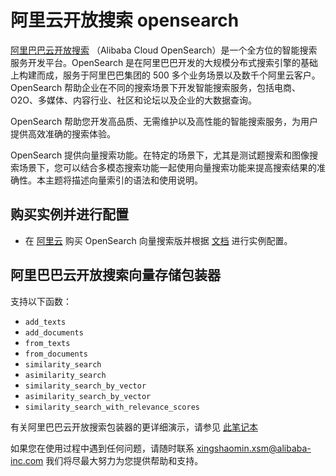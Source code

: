 # 阿里云开放搜索 opensearch

[阿里巴巴云开放搜索](https://www.alibabacloud.com/product/opensearch) （Alibaba Cloud OpenSearch）是一个全方位的智能搜索服务开发平台。OpenSearch 是在阿里巴巴开发的大规模分布式搜索引擎的基础上构建而成，服务于阿里巴巴集团的 500 多个业务场景以及数千个阿里云客户。OpenSearch 帮助企业在不同的搜索场景下开发智能搜索服务，包括电商、O2O、多媒体、内容行业、社区和论坛以及企业的大数据查询。

OpenSearch 帮助您开发高品质、无需维护以及高性能的智能搜索服务，为用户提供高效准确的搜索体验。

OpenSearch 提供向量搜索功能。在特定的场景下，尤其是测试题搜索和图像搜索场景下，您可以结合多模态搜索功能一起使用向量搜索功能来提高搜索结果的准确性。本主题将描述向量索引的语法和使用说明。

## 购买实例并进行配置

- 在 [阿里云](https://opensearch.console.aliyun.com) 购买 OpenSearch 向量搜索版并根据 [文档](https://help.aliyun.com/document_detail/463198.html?spm=a2c4g.465092.0.0.2cd15002hdwavO) 进行实例配置。
  
## 阿里巴巴云开放搜索向量存储包装器

支持以下函数：

- `add_texts`
- `add_documents`
- `from_texts`
- `from_documents`
- `similarity_search`
- `asimilarity_search`
- `similarity_search_by_vector`
- `asimilarity_search_by_vector`
- `similarity_search_with_relevance_scores`

有关阿里巴巴云开放搜索包装器的更详细演示，请参见 [此笔记本](../modules/indexes/vectorstores/examples/alibabacloud_opensearch.ipynb)

如果您在使用过程中遇到任何问题，请随时联系 [xingshaomin.xsm@alibaba-inc.com](xingshaomin.xsm@alibaba-inc.com) 我们将尽最大努力为您提供帮助和支持。